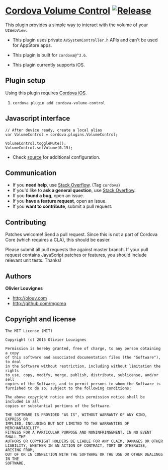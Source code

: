 # [Cordova Volume Control](https://github.com/mgcrea/cordova-plugin-volume-control) [![Release](https://img.shields.io/npm/v/cordova-volume-control.svg?style=flat)](https://github.com/mgcrea/cordova-plugin-volume-control/releases)

This plugin provides a simple way to interact with the volume of your `UIWebView`.

* This plugin uses private `AVSystemController.h` APIs and can't be used for AppStore apps.

* This plugin is built for `cordova@^3.6`.

* This plugin currently supports iOS.


## Plugin setup

Using this plugin requires [Cordova iOS](https://github.com/apache/cordova-ios).

1. `cordova plugin add cordova-volume-control`


## Javascript interface

    // After device ready, create a local alias
    var VolumeControl = cordova.plugins.VolumeControl;

    VolumeControl.toggleMute();
    VolumeControl.setVolume(0.15);

* Check [source](https://github.com/mgcrea/cordova-plugin-volume-control/tree/master/www/VolumeControl.js) for additional configuration.


## Communication

- If you **need help**, use [Stack Overflow](http://stackoverflow.com/questions/tagged/cordova). (Tag `cordova`)
- If you'd like to **ask a general question**, use [Stack Overflow](http://stackoverflow.com/questions/tagged/cordova).
- If you **found a bug**, open an issue.
- If you **have a feature request**, open an issue.
- If you **want to contribute**, submit a pull request.


## Contributing

Patches welcome! Send a pull request. Since this is not a part of Cordova Core (which requires a CLA), this should be easier.

Please submit all pull requests the against master branch. If your pull request contains JavaScript patches or features, you should include relevant unit tests. Thanks!


## Authors

**Olivier Louvignes**

+ http://olouv.com
+ http://github.com/mgcrea


## Copyright and license

    The MIT License (MIT)

    Copyright (c) 2015 Olivier Louvignes

    Permission is hereby granted, free of charge, to any person obtaining a copy
    of this software and associated documentation files (the "Software"), to deal
    in the Software without restriction, including without limitation the rights
    to use, copy, modify, merge, publish, distribute, sublicense, and/or sell
    copies of the Software, and to permit persons to whom the Software is
    furnished to do so, subject to the following conditions:

    The above copyright notice and this permission notice shall be included in all
    copies or substantial portions of the Software.

    THE SOFTWARE IS PROVIDED "AS IS", WITHOUT WARRANTY OF ANY KIND, EXPRESS OR
    IMPLIED, INCLUDING BUT NOT LIMITED TO THE WARRANTIES OF MERCHANTABILITY,
    FITNESS FOR A PARTICULAR PURPOSE AND NONINFRINGEMENT. IN NO EVENT SHALL THE
    AUTHORS OR COPYRIGHT HOLDERS BE LIABLE FOR ANY CLAIM, DAMAGES OR OTHER
    LIABILITY, WHETHER IN AN ACTION OF CONTRACT, TORT OR OTHERWISE, ARISING FROM,
    OUT OF OR IN CONNECTION WITH THE SOFTWARE OR THE USE OR OTHER DEALINGS IN THE
    SOFTWARE.
